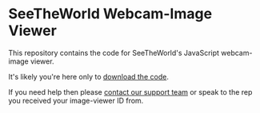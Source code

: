 # SeeTheWorld Webcam-Image Viewer

This repository contains the code for SeeTheWorld's JavaScript webcam-image viewer.

It's likely you're here only to [download the code](https://raw.githubusercontent.com/powderblue/webcam-image-viewer/main/dist/stw-wiv.min.js).

If you need help then please [contact our support team](mailto:support@seetheworld.com) or speak to the rep you received your image-viewer ID from.
